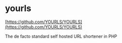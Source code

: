 # yourls

[https://github.com/YOURLS/YOURLS](https://github.com/YOURLS/YOURLS)

The de facto standard self hosted URL shortener in PHP

